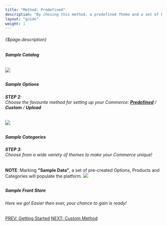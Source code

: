 ```yaml
---
title: "Method: Predefined"
description: "By chosing this method, a predefined Theme and a set of Products, Options, Categories and Layouts to start working with will be implemented. If it's your first-time user experience with LiferayCommerce, this method could be foundamental to immediately understsand its potential."
layout: "guide"
weight: 1
---
```


###### <div class="description">{$page.description}</div>

<article class="first-article" id="1">

## <h5>Sample Catalog</h5>

<h6></h6>

<img class="docs-img small" src="/images/SiteAdministratorPanel.png"/>

</article>

<article id="2">

## <h5>Sample Options</h5>

<h6><b>STEP 2</b>: <br>Choose the favourite method for setting up your Commerce: <b><a href="./index,html">Predefined</a></b> / <b>Custom</b> / <b>Upload</b></h6>

<img class="docs-img large" src="/images/CommerceWizardStep_1.png"/>

</article>

<article id="3">

## <h5>Sample Categories</h5>

<h6><b>STEP 3</b>: <br>Choose from a wide variety of themes to make your Commerce unique!</h6>
<h7><b>NOTE</b>: Marking <b>"Sample Data"</b>, a set of pre-created Options, Products and Categories will populate the platform.</h7>

<img class="docs-img large" src="/images/CommerceWizardStep_1.png"/>

</article>

<article class="last-article" id="4">

## <h5>Sample Front Store</h5>

<h6>Here we go! Easier then ever, your chance to gain is ready!</h6>

</article>

<div class="btn-holder">
	<a class="btn btn-default" href="./index.html">PREV: Getting Started</a>
	<a class="btn btn-accent" href="./customMethod.html">NEXT: Custom Method</a>
</div>